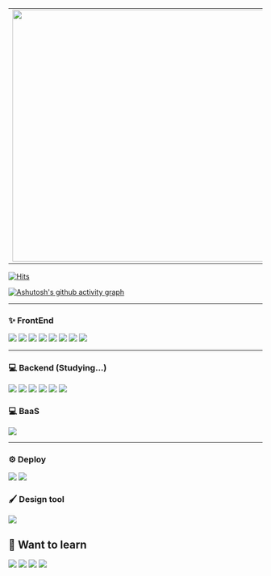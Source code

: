 <div align="left"> 
<table>
  <tr>
    <td><img src="https://github-readme-stats.vercel.app/api?username=NekoNyangYee&show_icons=true&theme=vue-dark" width="500" /></td>
    <td><a href="https://solved.ac/best081225"><img src="http://mazassumnida.wtf/api/generate_badge?boj=best081225" width="500" /></a></td>
  </tr>
</table>



[![Hits](https://hits.seeyoufarm.com/api/count/incr/badge.svg?url=https%3A%2F%2Fgithub.com%2FNekoNyangYee&count_bg=%235470D3&title_bg=%23555555&icon=&icon_color=%23E7E7E7&title=조회수&edge_flat=false)](https://hits.seeyoufarm.com)

[![Ashutosh's github activity graph](https://github-readme-activity-graph.vercel.app/graph?username=NekoNyangYee&theme=github)](https://github.com/ashutosh00710/github-readme-activity-graph)

<hr />

### ✨ FrontEnd
<img src="https://img.shields.io/badge/HTML5-E34F26?style=for-the-badge&logo=HTML5&logoColor=white"> <img src="https://img.shields.io/badge/CSS3-1572B6?style=for-the-badge&logo=CSS3&logoColor=white"> <img src="https://img.shields.io/badge/JavaScript-F7DF1E?style=for-the-badge&logo=JavaScript&logoColor=black"> <img src="https://img.shields.io/badge/TypeScript-3178C6?style=for-the-badge&logo=TypeScript&logoColor=white"/>
 <img src="https://img.shields.io/badge/React-33302E?style=for-the-badge&logo=React&logoColor=61DAFB"/> <img src="https://img.shields.io/badge/Next.js-000000?style=for-the-badge&logo=Next.js&logoColor=white"/> <img src="https://img.shields.io/badge/Zustand-3178C6?style=for-the-badge&logo=&logoColor=white"/> <img src="https://img.shields.io/badge/tailwindcss-06B6D4?style=for-the-badge&logo=tailwindcss&logoColor=white"/>

<hr />

### 💻 Backend (Studying...)
<img src="https://img.shields.io/badge/nodejs-339933?style=for-the-badge&logo=nodedotjs&logoColor=white"/> <img src="https://img.shields.io/badge/python-3776AB?style=for-the-badge&logo=python&logoColor=white"/>
<img src="https://img.shields.io/badge/express-000000?style=for-the-badge&logo=express&logoColor=white"/> <img src="https://img.shields.io/badge/nodemon-76D04B?style=for-the-badge&logo=nodemon&logoColor=white"/> <img src="https://img.shields.io/badge/postgresql-4169E1?style=for-the-badge&logo=postgresql&logoColor=white"/> <img src="https://img.shields.io/badge/mariadb-003545?style=for-the-badge&logo=mariadb&logoColor=white"/>


### 💻 BaaS
<img src="https://img.shields.io/badge/supabase-3FCF8E?style=for-the-badge&logo=supabase&logoColor=white"/>
<hr />
 
### ⚙️ Deploy
<img src="https://img.shields.io/badge/vercel-000000?style=for-the-badge&logo=vercel&logoColor=white"/> <img src="https://img.shields.io/badge/github-181717?style=for-the-badge&logo=github&logoColor=white"/>

### 🖌️ Design tool
<img src="https://img.shields.io/badge/figma-F24E1E?style=for-the-badge&logo=figma&logoColor=white"/>

## 🌱 **Want to learn**
<img src="https://img.shields.io/badge/flutter-02569B?style=for-the-badge&logo=flutter&logoColor=white"/> <img src="https://img.shields.io/badge/vanillaExtract-9ECBFF?style=for-the-badge&logo=&logoColor=white"/>  <img src="https://img.shields.io/badge/mysql-4479A1?style=for-the-badge&logo=mysql&logoColor=white"/> <img src="https://img.shields.io/badge/reactquery-FF4154?style=for-the-badge&logo=reactquery&logoColor=white"/> 
</div>
